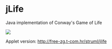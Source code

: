 jLife
=====

Java implementation of Conway's Game of Life

<img src="https://raw.github.com/KristijanStruml/jLife/master/jLife-screenshot.png"/>

Applet version: http://free-zg.t-com.hr/struml/jlife
